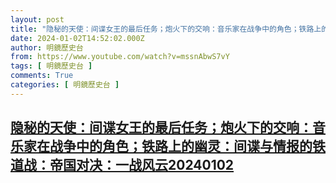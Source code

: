```yaml
---
layout: post
title: "隐秘的天使：间谍女王的最后任务；炮火下的交响：音乐家在战争中的角色；铁路上的幽灵：间谍与情报的铁道战：帝国对决：一战风云20240102"
date: 2024-01-02T14:52:02.000Z
author: 明鏡歷史台
from: https://www.youtube.com/watch?v=mssnAbwS7vY
tags: [ 明鏡歷史台 ]
comments: True
categories: [ 明鏡歷史台 ]
---
```

<!--1704207122000-->
[隐秘的天使：间谍女王的最后任务；炮火下的交响：音乐家在战争中的角色；铁路上的幽灵：间谍与情报的铁道战：帝国对决：一战风云20240102](https://www.youtube.com/watch?v=mssnAbwS7vY)
------

<div>

</div>
